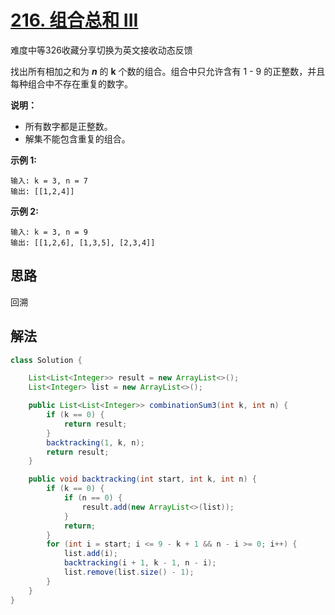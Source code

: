 # [216. 组合总和 III](https://leetcode.cn/problems/combination-sum-iii/)

难度中等326收藏分享切换为英文接收动态反馈

找出所有相加之和为 ***n*** 的 **k** 个数的组合。组合中只允许含有 1 - 9 的正整数，并且每种组合中不存在重复的数字。

**说明：**

- 所有数字都是正整数。
- 解集不能包含重复的组合。 

**示例 1:**

```
输入: k = 3, n = 7
输出: [[1,2,4]]
```

**示例 2:**

```
输入: k = 3, n = 9
输出: [[1,2,6], [1,3,5], [2,3,4]]
```

## 思路

回溯

## 解法

```java
class Solution {

    List<List<Integer>> result = new ArrayList<>();
    List<Integer> list = new ArrayList<>();

    public List<List<Integer>> combinationSum3(int k, int n) {
        if (k == 0) {
            return result;
        }
        backtracking(1, k, n);
        return result;
    }

    public void backtracking(int start, int k, int n) {
        if (k == 0) {
            if (n == 0) {
                result.add(new ArrayList<>(list));
            }
            return;
        }
        for (int i = start; i <= 9 - k + 1 && n - i >= 0; i++) {
            list.add(i);
            backtracking(i + 1, k - 1, n - i);
            list.remove(list.size() - 1);
        }
    }
}
```

